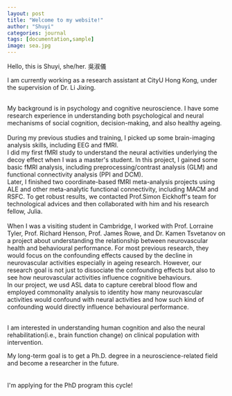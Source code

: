 ```yaml
---
layout: post
title: "Welcome to my website!"
author: "Shuyi"
categories: journal
tags: [documentation,sample]
image: sea.jpg
---
```



Hello, this is Shuyi, she/her. 吳淑儀 <br>

I am currently working as a research assistant at CityU Hong Kong, under the supervision of Dr. Li Jixing. <br>

<br>
My background is in psychology and cognitive neuroscience. I have some research experience in understanding both psychological and neural mechanisms of social cognition, decision-making, and also healthy ageing. <br>
<br>
During my previous studies and training, I picked up some brain-imaging analysis skills, including EEG and fMRI.  <br>
I did my first fMRI study to understand the neural activities underlying the decoy effect when I was a master's student. In this project, I gained some basic fMRI analysis, including preprocessing/contrast analysis (GLM) and functional connectivity analysis (PPI and DCM). <br> 
Later, I finished two coordinate-based fMRI meta-analysis projects using ALE and other meta-analytic functional connectivity, including MACM and RSFC. To get robust results, we contacted Prof.Simon Eickhoff's team for technological advices and then collaborated with him and his research fellow, Julia. <br>
<br>
When I was a visiting student in Cambridge, I worked with Prof. Lorraine Tyler, Prof. Richard Henson, Prof. James Rowe, and Dr. Kamen Tsvetanov on a project about understanding the relationship between neurovascular health and behavioural performance. For most previous research, they would focus on the confounding effects caused by the decline in neurovascular activities especially in ageing research. However, our research goal is not just to dissociate the confounding effects but also to see how neurovascular activities influence cognitive behaviours. <br>
In our project, we usd ASL data to capture cerebral blood flow and employed commonality analysis to identity how many neurovascular activities would confound with neural activities and how such kind of confounding would directly influence behavioural performance. <br>
<br>

I am interested in understanding human cognition and also the neural rehabilitation(i.e., brain function change) on clinical population with intervention. 

My long-term goal is to get a Ph.D. degree in a neuroscience-related field and become a researcher in the future. <br>
<br>
<br>
I'm applying for the PhD program this cycle! <br>